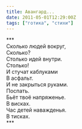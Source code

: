 ```yaml
---
title: Авангард...
date: 2011-05-01T12:29:00Z
tags: ["готика", "стихи"]
---
```


\*\*\*  
Сколько людей вокруг,  
Сколько?  
Столько идей внутри.  
Столько!  
И стучат каблуками  
В асфальт.  
И не закрыться руками.  
Поспать.  
Бьёт твоё напряженье.  
В висках.  
Час детей наважденья.  
В тисках.  
\*\*\*  
